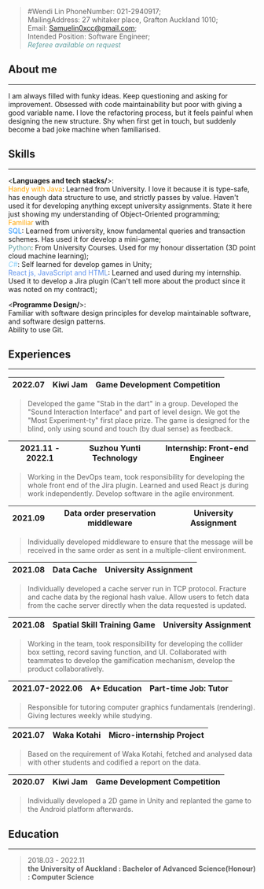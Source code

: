 > #Wendi Lin
> PhoneNumber: 021-2940917; <br/>
> MailingAddress: 27 whitaker place,
> Grafton Auckland 1010; <br/>
> Email: Samuelin0xcc@gmail.com; <br/>
> Intended Position: Software Engineer; <br/>
> <span style="color: CadetBlue">*Referee available on request*</span>

About me
-
---
I am always filled with funky ideas. 
Keep questioning and asking for improvement. 
Obsessed with code maintainability but poor with giving a good variable name. 
I love the refactoring process, but it feels painful when designing the new structure. 
Shy when first get in touch, but suddenly become a bad joke machine when familiarised.

Skills
-

---
<**Languages and tech stacks/**>: <br/>
<span style="color: orange">Handy with Java</span>: Learned from University.
I love it because it is type-safe, has enough data structure to use, and strictly passes by value.
Haven't used it for developing anything except university assignments.
State it here just showing my understanding of Object-Oriented programming;<br/>
<span style="color: Orange">Familiar</span> with <br/>
<span style="color: DodgerBlue">SQL</span>: Learned from university, know fundamental queries and transaction schemes.
Has used it for develop a mini-game;<br/>
<span style="color: CadetBlue">Python</span>: From University Courses. 
Used for my honour dissertation (3D point cloud machine learning);<br/>
<span style="color: LightSkyBlue">*C#*</span>: Self learned for develop games in Unity;<br/>
<span style="color: CornflowerBlue">React js, JavaScript and HTML</span>: Learned and used during my internship.
Used it to develop a Jira plugin (Can't tell more about the product since it was noted on my contract);<br/>

<**Programme Design/**>: <br/>
Familiar with software design principles for develop maintainable software, and software design patterns. <br/>
Ability to use Git.

Experiences
-

---
| 2022.07 | Kiwi Jam | Game Development Competition |
| :-----: | :------: | :--------------------------: |
> Developed the game "Stab in the dart" in a group. 
> Developed the "Sound Interaction Interface" and part of level design. 
> We got the "Most Experiment-ty" first place prize. 
> The game is designed for the blind, only using sound and touch (by dual sense) as feedback. <br/>

| 2021.11 - 2022.1 | Suzhou Yunti Technology | Internship: Front-end Engineer |
| :--------------: | :---------------------: | :----------------------------: |
> Working in the DevOps team, took responsibility for developing the whole front end of the Jira plugin. 
> Learned and used React js during work independently. Develop software in the agile environment.

| 2021.09 |  Data order preservation middleware | University Assignment |
| :-----: | :---------------------------------: | :-------------------: |
> Individually developed middleware to ensure that 
> the message will be received in the same order as sent in a multiple-client environment.

| 2021.08 | Data Cache | University Assignment |
| :-----: | :--------: | :-------------------: |
> Individually developed a cache server run in TCP protocol. Fracture and cache data by the regional hash value. 
> Allow users to fetch data from the cache server directly when the data requested is updated.

| 2021.08 | Spatial Skill Training Game | University Assignment |
| :-----: | :--------: | :-------------------: |
> Working in the team, took responsibility for developing the collider box setting, record saving function, and UI.
> Collaborated with teammates to develop the gamification mechanism, develop the product collaboratively.

| 2021.07-2022.06 | A+ Education | Part-time Job: Tutor |
| :-------------: | :----------: | :------------------: |
> Responsible for tutoring computer graphics fundamentals (rendering). Giving lectures weekly while studying.

| 2021.07 | Waka Kotahi | Micro-internship Project |
| :-----: | :---------: | :----------------------: |
> Based on the requirement of Waka Kotahi, 
> fetched and analysed data with other students and codified a report on the data.

| 2020.07 | Kiwi Jam | Game Development Competition |
| :-----: | :------: | :--------------------------: |
> Individually developed a 2D game in Unity and replanted the game to the Android platform afterwards.

Education
-
---
> 2018.03 - 2022.11<br/>
> **the University of Auckland : Bachelor of Advanced Science(Honour) : Computer Science**
